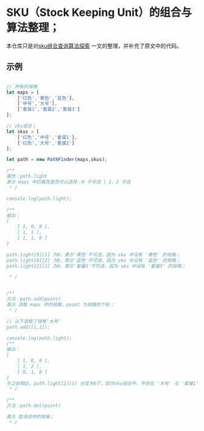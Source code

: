# SKU（Stock Keeping Unit）的组合与算法整理；

本仓库只是对[sku组合查询算法探索](http://git.shepherdwind.com/sku-search-algorithm.html) 一文的整理，并补充了原文中的代码。

## 示例

```javascript

// 所有的规格
let maps = [
    ['红色','黄色','蓝色'],
    ['中号','大号'],
    ['套餐1','套餐2','套餐3']
];

// sku组合；
let skus = [
    ['红色','中号','套餐1'],
    ['红色','大号','套餐2']
];

let path = new PathFinder(maps,skus);

/**
属性：path.light
表示 maps 中的属性是否可以选择：0 不可选 | 1、2 可选
 * /

console.log(path.light);

/**
输出：
[
    [ 1, 0, 0 ], 
    [ 1, 1 ], 
    [ 1, 1, 0 ] 
]

path.light[0][1] 为0，表示'黄色'不可选，因为 sku 中没有 '黄色' 的规格；
path.light[0][2] 为0，表示'蓝色'不可选，因为 sku 中没有 '蓝色' 的规格；
path.light[2][2] 为0，表示'套餐3'不可选，因为 sku 中没有 '套餐3' 的规格；

 * /


/**
方法：path.add(point)
表示 选取 maps 中的规格，point 为规格的下标；
 * /

// 以下选取了规格'大号'
path.add([1,1]); 

console.log(path.light);
/**
输出：
[
    [ 1, 0, 0 ], 
    [ 1, 2 ], 
    [ 0, 1, 0 ] 
]
与之前相比，path.light[2][1] 也变为0了，因为sku组合中，不存在 '大号' 与 '套餐1'的组合；
 * /

/**
方法：path.del(point)

表示 取消选中的规格；
 * /


```